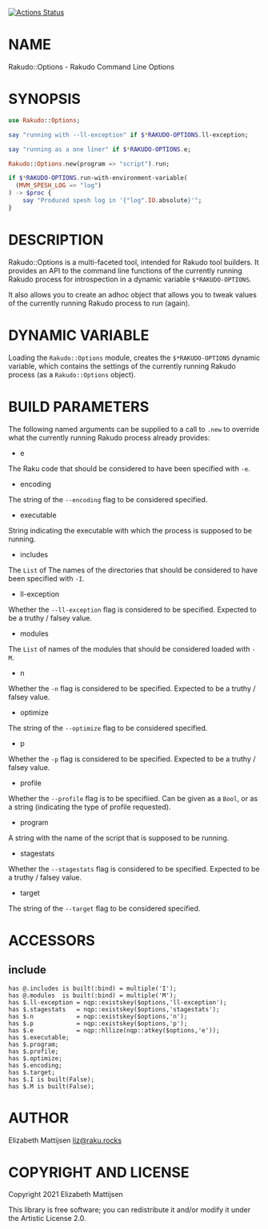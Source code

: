 [![Actions Status](https://github.com/lizmat/Rakudo-Options/workflows/test/badge.svg)](https://github.com/lizmat/Rakudo-Options/actions)

NAME
====

Rakudo::Options - Rakudo Command Line Options

SYNOPSIS
========

```raku
use Rakudo::Options;

say "running with --ll-exception" if $*RAKUDO-OPTIONS.ll-exception;

say "running as a one liner" if $*RAKUDO-OPTIONS.e;

Rakudo::Options.new(program => "script").run;

if $*RAKUDO-OPTIONS.run-with-environment-variable(
  (MVM_SPESH_LOG => "log")
) -> $proc {
    say "Produced spesh log in '{"log".IO.absolute}'";
}
```

DESCRIPTION
===========

Rakudo::Options is a multi-faceted tool, intended for Rakudo tool builders. It provides an API to the command line functions of the currently running Rakudo process for introspection in a dynamic variable `$*RAKUDO-OPTIONS`.

It also allows you to create an adhoc object that allows you to tweak values of the currently running Rakudo process to run (again).

DYNAMIC VARIABLE
================

Loading the `Rakudo::Options` module, creates the `$*RAKUDO-OPTIONS` dynamic variable, which contains the settings of the currently running Rakudo process (as a `Rakudo::Options` object).

BUILD PARAMETERS
================

The following named arguments can be supplied to a call to `.new` to override what the currently running Rakudo process already provides:

  * e

The Raku code that should be considered to have been specified with `-e`.

  * encoding

The string of the `--encoding` flag to be considered specified.

  * executable

String indicating the executable with which the process is supposed to be running.

  * includes

The `List` of The names of the directories that should be considered to have been specified with `-I`.

  * ll-exception

Whether the `--ll-exception` flag is considered to be specified. Expected to be a truthy / falsey value.

  * modules

The `List` of names of the modules that should be considered loaded with `-M`.

  * n

Whether the `-n` flag is considered to be specified. Expected to be a truthy / falsey value.

  * optimize

The string of the `--optimize` flag to be considered specified.

  * p

Whether the `-p` flag is considered to be specified. Expected to be a truthy / falsey value.

  * profile

Whether the `--profile` flag is to be specifiied. Can be given as a `Bool`, or as a string (indicating the type of profile requested).

  * program

A string with the name of the script that is supposed to be running.

  * stagestats

Whether the `--stagestats` flag is considered to be specified. Expected to be a truthy / falsey value.

  * target

The string of the `--target` flag to be considered specified.

ACCESSORS
=========

include
-------

    has @.includes is built(:bind) = multiple('I');
    has @.modules  is built(:bind) = multiple('M');
    has $.ll-exception = nqp::existskey($options,'ll-exception');
    has $.stagestats   = nqp::existskey($options,'stagestats');
    has $.n            = nqp::existskey($options,'n');
    has $.p            = nqp::existskey($options,'p');
    has $.e            = nqp::hllize(nqp::atkey($options,'e'));
    has $.executable;
    has $.program;
    has $.profile;
    has $.optimize;
    has $.encoding;
    has $.target;
    has $.I is built(False);
    has $.M is built(False);

AUTHOR
======

Elizabeth Mattijsen <liz@raku.rocks>

COPYRIGHT AND LICENSE
=====================

Copyright 2021 Elizabeth Mattijsen

This library is free software; you can redistribute it and/or modify it under the Artistic License 2.0.

